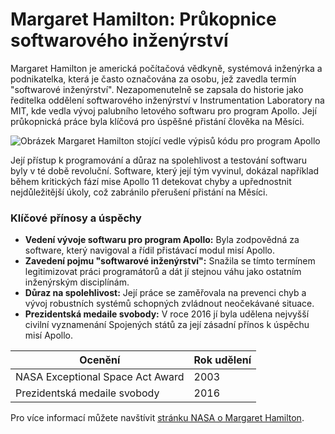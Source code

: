 # **Margaret Hamilton: Průkopnice softwarového inženýrství**

Margaret Hamilton je americká počítačová vědkyně, systémová inženýrka a podnikatelka, která je často označována za osobu, jež zavedla termín "softwarové inženýrství". Nezapomenutelně se zapsala do historie jako ředitelka oddělení softwarového inženýrství v Instrumentation Laboratory na MIT, kde vedla vývoj palubního letového softwaru pro program Apollo. Její průkopnická práce byla klíčová pro úspěšné přistání člověka na Měsíci.

![Obrázek Margaret Hamilton stojící vedle výpisů kódu pro program Apollo](https://assets-us-01.kc-usercontent.com/9dd25524-761a-000d-d79f-86a5086d4774/bd34d637-4cdc-4f6c-8a86-7e2fcf267680/hamilton1.jpg)

Její přístup k programování a důraz na spolehlivost a testování softwaru byly v té době revoluční. Software, který její tým vyvinul, dokázal například během kritických fází mise Apollo 11 detekovat chyby a upřednostnit nejdůležitější úkoly, což zabránilo přerušení přistání na Měsíci.

### **Klíčové přínosy a úspěchy**

* **Vedení vývoje softwaru pro program Apollo:** Byla zodpovědná za software, který navigoval a řídil přistávací modul misí Apollo.  
* **Zavedení pojmu "softwarové inženýrství":** Snažila se tímto termínem legitimizovat práci programátorů a dát jí stejnou váhu jako ostatním inženýrským disciplínám.  
* **Důraz na spolehlivost:** Její práce se zaměřovala na prevenci chyb a vývoj robustních systémů schopných zvládnout neočekávané situace.  
* **Prezidentská medaile svobody:** V roce 2016 jí byla udělena nejvyšší civilní vyznamenání Spojených států za její zásadní přínos k úspěchu misí Apollo.

| Ocenění | Rok udělení |  
| --- | --- |  
| NASA Exceptional Space Act Award | 2003 |  
| Prezidentská medaile svobody | 2016 |  

Pro více informací můžete navštívit [stránku NASA o Margaret Hamilton](https://www.google.com/search?q=https://www.nasa.gov/history/margaret-hamilton-the-nasa-software-pioneer-who-landed-astronauts-on-the-moon/).
